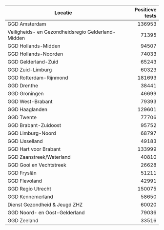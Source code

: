 | Locatie | Positieve tests |
|---------|----------------:|
| GGD Amsterdam                            | 136953 |
| Veiligheids- en Gezondheidsregio Gelderland-Midden | 71395 |
| GGD Hollands-Midden                      | 94507 |
| GGD Hollands-Noorden                     | 74033 |
| GGD Gelderland-Zuid                      | 65243 |
| GGD Zuid-Limburg                         | 60323 |
| GGD Rotterdam-Rijnmond                   | 181693 |
| GGD Drenthe                              | 38441 |
| GGD Groningen                            | 46699 |
| GGD West-Brabant                         | 79393 |
| GGD Haaglanden                           | 129601 |
| GGD Twente                               | 77706 |
| GGD Brabant-Zuidoost                     | 95752 |
| GGD Limburg-Noord                        | 68797 |
| GGD IJsselland                           | 49183 |
| GGD Hart voor Brabant                    | 133999 |
| GGD Zaanstreek/Waterland                 | 40810 |
| GGD Gooi en Vechtstreek                  | 26628 |
| GGD Fryslân                              | 51211 |
| GGD Flevoland                            | 42991 |
| GGD Regio Utrecht                        | 150075 |
| GGD Kennemerland                         | 58650 |
| Dienst Gezondheid & Jeugd ZHZ            | 60020 |
| GGD Noord- en Oost-Gelderland            | 79036 |
| GGD Zeeland                              | 33516 |
